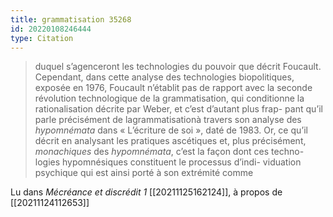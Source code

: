 ```yaml
---
title: grammatisation 35268
id: 20220108246444
type: Citation
---
```


> duquel s’agenceront les technologies du pouvoir que décrit Foucault. Cependant, dans cette analyse des technologies biopolitiques, exposée en 1976, Foucault n’établit pas de rapport avec la seconde révolution technologique de la grammatisation, qui conditionne la rationalisation décrite par Weber, et c’est d’autant plus frap- pant qu’il parle précisément de lagrammatisationà travers son analyse des *hypomnémata* dans « L’écriture de soi », daté de 1983. Or, ce qu’il décrit en analysant les pratiques ascétiques et, plus précisément, *monachiques* des *hypomnémata*, c’est la façon dont ces techno-logies hypomnésiques constituent le processus d’indi- viduation psychique qui est ainsi porté à son extrémité comme

Lu dans *Mécréance et discrédit 1* [[20211125162124]], à propos de [[20211124112653]]